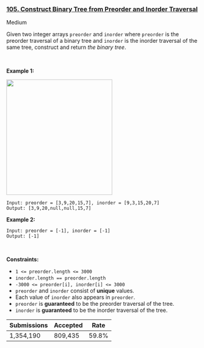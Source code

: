 ### [105. Construct Binary Tree from Preorder and Inorder Traversal](https://leetcode.com/problems/construct-binary-tree-from-preorder-and-inorder-traversal/)

Medium

Given two integer arrays `` preorder `` and `` inorder `` where `` preorder `` is the preorder traversal of a binary tree and `` inorder `` is the inorder traversal of the same tree, construct and return _the binary tree_.

 

__Example 1:__

<img alt="" src="https://assets.leetcode.com/uploads/2021/02/19/tree.jpg" style="width: 277px; height: 302px;"/>

```
Input: preorder = [3,9,20,15,7], inorder = [9,3,15,20,7]
Output: [3,9,20,null,null,15,7]
```

__Example 2:__

```
Input: preorder = [-1], inorder = [-1]
Output: [-1]
```

 

__Constraints:__

*   `` 1 <= preorder.length <= 3000 ``
*   `` inorder.length == preorder.length ``
*   `` -3000 <= preorder[i], inorder[i] <= 3000 ``
*   `` preorder `` and `` inorder `` consist of __unique__ values.
*   Each value of `` inorder `` also appears in `` preorder ``.
*   `` preorder `` is __guaranteed__ to be the preorder traversal of the tree.
*   `` inorder `` is __guaranteed__ to be the inorder traversal of the tree.

| Submissions    | Accepted     | Rate   |
| -------------- | ------------ | ------ |
| 1,354,190 | 809,435 | 59.8% |